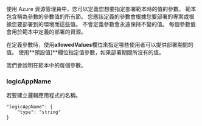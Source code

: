 使用 Azure 資源管理員中，您可以定義您想要指定部署範本時的值的參數。 範本包含稱為參數的參數值的所有節。
您應該定義的參數會根據您要部署的專案或根據您要部署到的環境而這些值。 不會定義參數會永遠保持不變的值。 每個參數值會用於範本中定義的部署的資源。 

在定義參數時，使用**allowedValues**欄位來指定哪些使用者可以提供部署期間的值。 使用**預設值]**欄位指定值參數，如果部署期間所沒有的值。

我們會說明在範本中的每個參數。

### <a name="logicappname"></a>logicAppName

若要建立邏輯應用程式的名稱。

    "logicAppName": {
        "type": "string"
    }